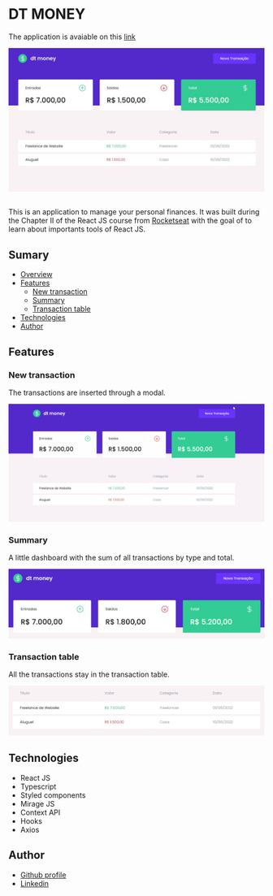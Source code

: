 # DT MONEY

The application is avaiable on this [link](https://urlexample.com)

<img style="display: block; margin-left: auto; margin-rigth: auto;" src="./public/dtmoney_main.jpg">

<br>


This is an application to manage your personal finances. It was built during the Chapter II of the React JS course from [Rocketseat](https://www.rocketseat.com.br/) with the goal of to learn about importants tools of React JS.

## Sumary

- [Overview]()
- [Features](#features)
  - [New transaction](#New_Transaction)
  - [Summary](#Summary)
  - [Transaction table](#Transaction_table)
- [Technologies](#Technologies)
- [Author](#author)



## Features

### New transaction

The transactions are inserted through a modal.


![](./public/newTransaction.gif)

### Summary

A little dashboard with the sum of all transactions by type and total.

![](./public/summary.jpg)

### Transaction table

All the transactions stay in the transaction table.

![](./public/transaction_table.jpg)


## Technologies

- React JS
- Typescript
- Styled components
- Mirage JS
- Context API
- Hooks
- Axios

## Author

- [Github profile](https://github.com/mauricio-tejada)
- [Linkedin](https://www.linkedin.com/in/mauricio-tfernandes/)

